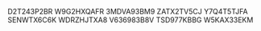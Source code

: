 <!--
   TODO: 125. Issues with Data
   ? docker run -it -e NGROK_AUTHTOKEN=2a30bTJagkNqEctFzPlSE3eVssa_eCb5J5VpuQrwdtbZzR2J ngrok/ngrok http 3000
   TODO: 166. Making a Request
   TODO: 167. Remote Fetch of Posts
-->

D2T243P2BR
W9G2HXQAFR
3MDVA93BM9
ZATX2TV5CJ
Y7Q4T5TJFA
SENWTX6C6K
WDRZHJTXA8
V636983B8V
TSD977KBBG
W5KAX33EKM

